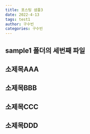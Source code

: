 ```yaml
---
title: 포스팅 샘플3
date: 2022-4-13
tags: test1
author: 구수빈
categories: 구수빈
---
```

## sample1 폴더의 세번째 파일

## 소제목AAA

## 소제목BBB

## 소제목CCC

## 소제목DDD
